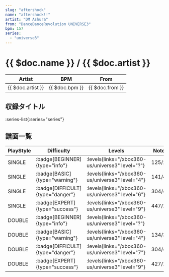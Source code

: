 ```yaml
---
slug: "aftershock"
name: "aftershock!!"
artist: "DM Ashura"
from: "DanceDanceRevolution UNIVERSE3"
bpm: 157
series:
  - "universe3"
---
```


# {{ $doc.name }} / {{ $doc.artist }}

|Artist|BPM|From|
|------|---|----|
|{{ $doc.artist }}|{{ $doc.bpm }}|{{ $doc.from }}|

## 収録タイトル

:series-list{:series="series"}

## 譜面一覧

|PlayStyle|Difficulty|Levels|Notes|Movie|
|---------|----------|------|-----|-----|
|SINGLE| :badge[BEGINNER]{type="info"}| :levels{links="/xbox360-us/universe3" level="?"}|125/1||
|SINGLE| :badge[BASIC]{type="warning"}| :levels{links="/xbox360-us/universe3" level="4"}|141/42||
|SINGLE| :badge[DIFFICULT]{type="danger"}| :levels{links="/xbox360-us/universe3" level="6"}|304/43||
|SINGLE| :badge[EXPERT]{type="success"}| :levels{links="/xbox360-us/universe3" level="9"}|447/14||
|DOUBLE| :badge[BEGINNER]{type="info"}| :levels{links="/xbox360-us/universe3" level="?"}|||
|DOUBLE| :badge[BASIC]{type="warning"}| :levels{links="/xbox360-us/universe3" level="4"}|134/37||
|DOUBLE| :badge[DIFFICULT]{type="danger"}| :levels{links="/xbox360-us/universe3" level="7"}|304/43||
|DOUBLE| :badge[EXPERT]{type="success"}| :levels{links="/xbox360-us/universe3" level="9"}|427/14||
